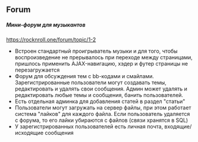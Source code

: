 ## Forum
##### Мини-форум для музыкантов
https://rocknroll.one/forum/topic/1-2
- Встроен стандартный проигрыватель музыки и для того, чтобы воспроизведение не прерывалось при переходе между страницами, пришлось применить AJAX-навигацию, хэдер и футер страницы не перезагружается
- Форум для обсуждения тем с bb-кодами и смайлами. Зарегистрированные пользователи могут создавать темы, редактировать и удалять свои сообщения. Админ может удалять и редактировать любые темы и сообщения, банить пользователей.
- Есть отдельная админка для добавления статей в раздел "статьи"
- Пользователи могут загружать на сервер файлы, при этом работает система "лайков" для каждого файла. Если пользователь удаляется с форума, то его лайки убираются с файлов (связи хранятся в SQL)
- У зарегистрированных пользователей есть личная почта, входящие/исходящие сообщения
